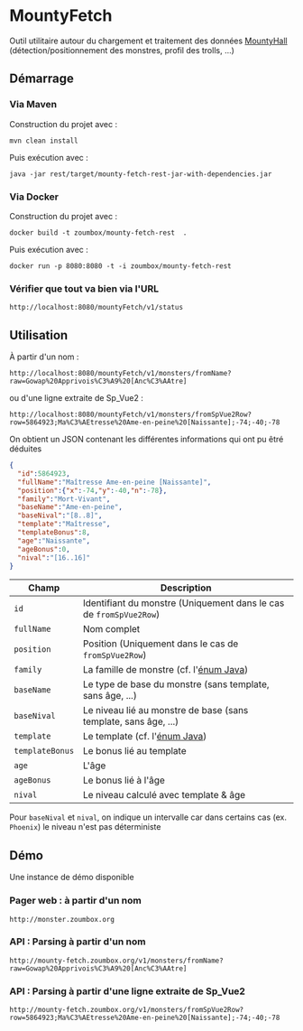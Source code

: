 # MountyFetch

Outil utilitaire autour du chargement et traitement des données [MountyHall](http://www.mountyhall.com/) 
(détection/positionnement des monstres, profil des trolls, ...)

## Démarrage 

### Via Maven

Construction du projet avec :

````shell
mvn clean install
````

Puis exécution avec :

````shell
java -jar rest/target/mounty-fetch-rest-jar-with-dependencies.jar
````


### Via Docker

Construction du projet avec :

````shell
docker build -t zoumbox/mounty-fetch-rest  .
````

Puis exécution avec :


````shell
docker run -p 8080:8080 -t -i zoumbox/mounty-fetch-rest
````

### Vérifier que tout va bien via l'URL

    http://localhost:8080/mountyFetch/v1/status



## Utilisation

À partir d'un nom :

    http://localhost:8080/mountyFetch/v1/monsters/fromName?raw=Gowap%20Apprivois%C3%A9%20[Anc%C3%AAtre]

ou d'une ligne extraite de Sp_Vue2 :

    http://localhost:8080/mountyFetch/v1/monsters/fromSpVue2Row?row=5864923;Ma%C3%AEtresse%20Ame-en-peine%20[Naissante];-74;-40;-78

On obtient un JSON contenant les différentes informations qui ont pu êtré déduites

```json
{
  "id":5864923,
  "fullName":"Maîtresse Ame-en-peine [Naissante]",
  "position":{"x":-74,"y":-40,"n":-78},
  "family":"Mort-Vivant",
  "baseName":"Ame-en-peine",
  "baseNival":"[8..8]",
  "template":"Maîtresse",
  "templateBonus":8,
  "age":"Naissante",
  "ageBonus":0,
  "nival":"[16..16]"
}
```

 Champ          | Description
----------------|-------------------------------------------------------------------
`id`            | Identifiant du monstre (Uniquement dans le cas de `fromSpVue2Row`)
`fullName`      | Nom complet
`position`      | Position (Uniquement dans le cas de `fromSpVue2Row`)
`family`        | La famille de monstre (cf. l'[énum Java](/parser/src/main/java/org/zoumbox/mountyFetch/parser/Families.java))
`baseName`      | Le type de base du monstre (sans template, sans âge, ...)
`baseNival`     | Le niveau lié au monstre de base (sans template, sans âge, ...)
`template`      | Le template (cf. l'[énum Java](/parser/src/main/java/org/zoumbox/mountyFetch/parser/Templates.java))
`templateBonus` | Le bonus lié au template
`age`           | L'âge
`ageBonus`      | Le bonus lié à l'âge
`nival`         | Le niveau calculé avec template & âge

Pour `baseNival` et `nival`, on indique un intervalle car dans certains cas (ex. `Phoenix`) le niveau n'est pas déterministe

## Démo

Une instance de démo disponible

### Pager web : à partir d'un nom

    http://monster.zoumbox.org

### API : Parsing à partir d'un nom

    http://mounty-fetch.zoumbox.org/v1/monsters/fromName?raw=Gowap%20Apprivois%C3%A9%20[Anc%C3%AAtre]

### API : Parsing à partir d'une ligne extraite de Sp_Vue2

    http://mounty-fetch.zoumbox.org/v1/monsters/fromSpVue2Row?row=5864923;Ma%C3%AEtresse%20Ame-en-peine%20[Naissante];-74;-40;-78
